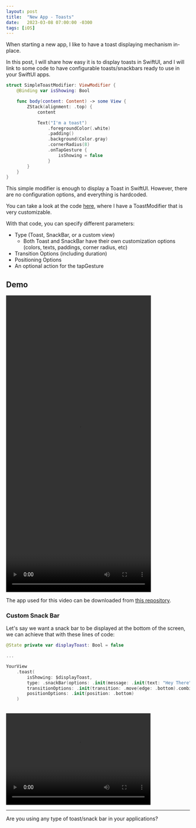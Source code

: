 ```yaml
---
layout: post
title:  "New App - Toasts"
date:   2023-03-08 07:00:00 -0300
tags: [iOS]
---
```


When starting a new app, I like to have a toast displaying mechanism in-place.

In this post, I will share how easy it is to display toasts in SwiftUI, and I will link to some code to have configurable toasts/snackbars ready to use in your SwiftUI apps.

```swift
struct SimpleToastModifier: ViewModifier {
    @Binding var isShowing: Bool

    func body(content: Content) -> some View {
        ZStack(alignment: .top) {
            content

            Text("I'm a toast")
                .foregroundColor(.white)
                .padding()
                .background(Color.gray)
                .cornerRadius(8)
                .onTapGesture {
                    isShowing = false
                }
        }
    }
}
```

This simple modifier is enough to display a Toast in SwiftUI. However, there are no configuration options, and everything is hardcoded.

You can take a look at the code [here](https://github.com/mdb1/ViewStateController/blob/main/Sources/ViewStateController/ViewModifiers/ToastModifier.swift), where I have a ToastModifier that is very customizable.

With that code, you can specify different parameters:
* Type (Toast, SnackBar, or a custom view)
  * Both Toast and SnackBar have their own customization options (colors, texts, paddings, corner radius, etc)
* Transition Options (including duration)
* Positioning Options
* An optional action for the tapGesture

## Demo

<video width="397" height="810" controls>
    <source src="{{static.static_files}}/resources/new-app-toasts/toast.mp4" type="video/mp4">
</video>

The app used for this video can be downloaded from [this repository](https://github.com/mdb1/ViewStateControllerExampleApp).

### Custom Snack Bar
Let's say we want a snack bar to be displayed at the bottom of the screen, we can achieve that with these lines of code:

```swift
@State private var displayToast: Bool = false

...

YourView
    .toast(
        isShowing: $displayToast,
        type: .snackBar(options: .init(message: .init(text: "Hey There"))),
        transitionOptions: .init(transition: .move(edge: .bottom).combined(with: .opacity)),
        positionOptions: .init(position: .bottom)
    )
```

<br>

<video width="396" height="250" controls>
    <source src="{{static.static_files}}/resources/new-app-toasts/snackbar.mp4" type="video/mp4">
</video>

---

Are you using any type of toast/snack bar in your applications?
